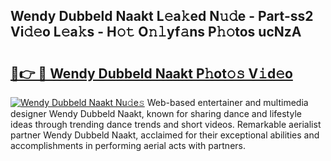 ## Wendy Dubbeld Naakt L𝚎a𝚔ed N𝚞𝚍e - Part-ss2 Vi𝚍𝚎o L𝚎a𝚔s - H𝚘𝚝 O𝚗𝚕yf𝚊ns P𝚑𝚘tos ucNzA

# <h2><a href="http://kf24f8.oniu.top/?m=Wendy+Dubbeld+Naakt">🔗👉 🔴 Wendy Dubbeld Naakt P𝚑ot𝚘𝚜 V𝚒d𝚎o</a></h2>

[![Wendy Dubbeld Naakt Nu𝚍e𝚜](https://i.imgur.com/0qMVB7G.gif)](http://kf24f8.oniu.top/?m=Wendy+Dubbeld+Naakt)
Web-based entertainer and multimedia designer Wendy Dubbeld Naakt, known for sharing dance and lifestyle ideas through trending dance trends and short videos. Remarkable aerialist partner Wendy Dubbeld Naakt, acclaimed for their exceptional abilities and accomplishments in performing aerial acts with partners.  
